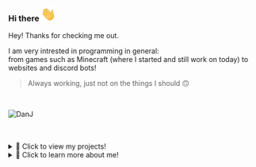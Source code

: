 ### Hi there <img src="https://raw.githubusercontent.com/JokingChicken/JokingChicken/master/wave_hand.gif" width="30px">

Hey! Thanks for checking me out.   

I am very intrested in programming in general:   
from games such as Minecraft (where I started and still work on today) to websites and discord bots!
  
  > Always working, just not on the things I should 🙃
<br>
<p align="left"> <img src="https://komarev.com/ghpvc/?username=JokingChicken" alt="DanJ" /> </p>
<br><br>
<details>
<summary>📁 Click to view my projects!</summary>
<br>

## 🛠️ projects:
 - AudioSwitcher_v1: program written in c# that can switch audio devices with a key shortcut: [see here](https://github.com/JokingChicken/AudioSwitcher_v1)
 - Axoid: Company developing cool ways to run the interweb! (nothing public as of yet)
 - Nothing else here? `Currently I have my other projects on private.    
    This is because I want to clean them up and make them perfect before I set them to Public.👌`

</details>

<details>
<summary>🤙 Click to learn more about me!</summary>
  
<p>&nbsp;<img align="center" src="https://github-readme-stats.vercel.app/api?username=JokingChicken&show_icons=true" alt="JokingChicken" /></p>
  
    
## 🔭 I’m currently working on

I work on many projects! It varies wildly depending on what I'm feeling. right now I am working on my website: [Axoid.net !](https://axoid.net)

## 🌱 I’m currently learning

I'm learning C++. but also still learning new things on JavaScript, typecript, CSharp and Java.  
Every time I learn something new I always find out there's so much more I don't know. I do plan on learning more languages! (like python and C)

## ⚡ Fun fact:

I have a chicken that is over 13 years old.  
And even though that is old for chickens, she is still teeming with life!!

</details>
